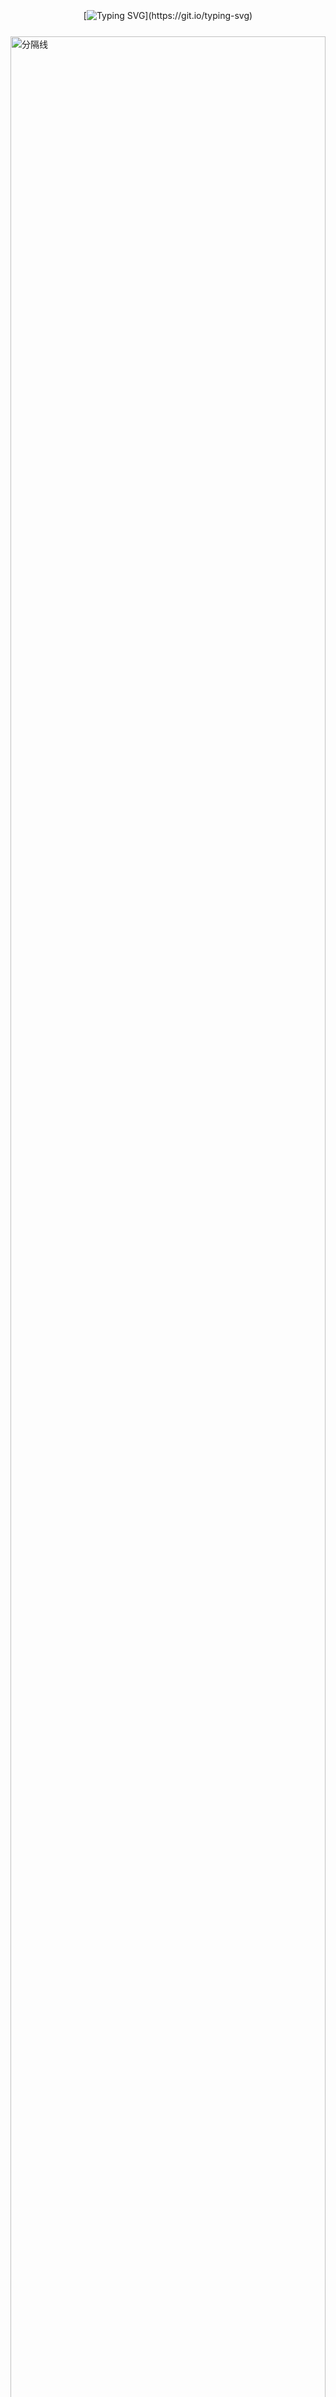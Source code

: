<!-- ===================== 头部区 ===================== -->

<div align="center">
    <h1 style="font-size:3rem; background:linear-gradient(135deg, %23FF4500 20%, %23FFD700 80%); -webkit-background-clip:text; color:transparent; margin:20px 0">
        ⚡ 球团的技术宇宙 ⚡
    </h1>
</div>

<!-- 打字机效果（带安全空行） -->
<div align="center" style="margin:25px 0">

[![Typing SVG](https://readme-typing-svg.demolab.com?font=Fira+Code&pause=1000&width=435&separator=%3C&lines=%E7%90%83%E5%9B%A2%E5%90%8C%E5%BF%97%E7%A5%9D%E6%82%A8%E4%BB%8A%E5%A4%A9%E6%84%89%E5%BF%AB%E2%9C%88%3C%F0%9F%8C%9F+%E6%AF%8F%E4%B8%80%E6%AC%A1%E7%82%B9%E5%87%BB%EF%BC%8C%E9%83%BD%E6%98%AF%E5%90%91%E7%9D%80%E6%A2%A6%E6%83%B3%E7%9A%84%E4%B8%80%E6%AD%A5%E8%BF%88%E8%BF%9B%E3%80%82+%3CSystem.out.println(%22Hello+World!%22);)](https://git.io/typing-svg)
</div>

<!-- ===================== 分隔线 ===================== -->
<img width="100%" src="https://cdn.jsdelivr.net/gh/sun0225SUN/sun0225SUN/assets/images/hr.gif" alt="分隔线" />

<!-- ===================== 数据展示区 ===================== -->
<div align="center" style="margin:30px 0; position:relative">
    <!-- 主数据卡片 -->
    <img src="https://github-readme-stats.vercel.app/api?username=qiutuan&show_icons=true&count_private=true&bg_color=ffffff&title_color=FF4500&icon_color=FFD700" 
         style="display:block; width:49%"/>
         
</div>

<!-- ===================== 语言分布 ===================== -->
<div align="center" style="margin:25px 0">
    <a href="https://github.com/anuraghazra/github-readme-stats">
        <img src="https://github-readme-stats.vercel.app/api/top-langs/?username=qiutuan&layout=compact" 
             alt="语言分布" style="max-width:300px"/>
    </a>
</div>

<!-- ===================== 成就区 ===================== -->
<div style="margin:30px 0">
    <h2 style="color:#FF4500; text-align:center">🏅 </h2>
    <div align="center">
        <img src="https://github-profile-trophy.vercel.app/?username=qiutuan&theme=flat&column=3&margin-w=15&no-frame=true" 
             alt="成就徽章" width="80%"/>
    </div>
</div>

<!-- ===================== 热力图区 ===================== -->
<div style="margin:30px 0">
    <h2 style="color:#FF4500; text-align:center">📆 开发活跃度</h2>
    <div align="center">
        <img src="https://ghchart.rshah.org/qiutuan" 
             alt="贡献热力图" 
             onerror="this.src='https://contrib.rocks/image?repo=qiutuan/qiutuan'"/>
    </div>
</div>

<!-- ===================== 技术栈 ===================== -->
<div style="margin:30px 0">
    <h2 style="color:#FF4500; text-align:center">📚 技术栈分布</h2>
    <div align="center">
        <img src="https://github-readme-stats.vercel.app/api/top-langs/?username=qiutuan&layout=compact&theme=default" 
             alt="技术栈分布"/>
    </div>
</div>

<!-- ===================== 连续提交 ===================== -->
<div align="center" style="margin:30px 0">
    <img src="https://github-readme-streak-stats.herokuapp.com/?user=qiutuan" 
         alt="提交记录" style="max-width:600px"/>
</div>

<!-- ===================== 技术工具箱 ===================== -->
<div style="margin:30px 0">
    <h2 style="color:#FF4500; text-align:center">🧰 技术工具箱</h2>
    <div align="center" style="display:flex; flex-wrap:wrap; gap:12px; justify-content:center">
        <img src="https://skillicons.dev/icons?i=java,py,spring,redis,mysql,docker,git,idea" 
             alt="工具图标1" style="height:40px"/>
        <img src="https://skillicons.dev/icons?i=aws,linux,nginx,grafana,postman,rabbitmq" 
             alt="工具图标2" style="height:40px"/>
    </div>
</div>
